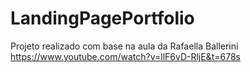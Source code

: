 # LandingPagePortfolio

Projeto realizado com base na aula da Rafaella Ballerini https://www.youtube.com/watch?v=llF6vD-RljE&t=678s
